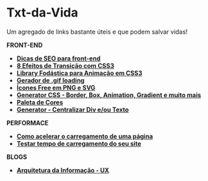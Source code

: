# Txt-da-Vida
Um agregado de links bastante úteis e que podem salvar vidas!

<strong>FRONT-END<strong>
- <a href="http://tableless.com.br/dicas-de-seo-para-front-end/">Dicas de SEO para front-end</a>
- <a href="http://wime.com.br/2015/08/21/8-efeitos-de-transicao-em-css3-css3-transitions/">8 Efeitos de Transição com CSS3</a>
- <a href="https://daneden.github.io/animate.css/">Library Fodástica para Animação em CSS3</a>
- <a href="http://www.ajaxload.info/">Gerador de .gif loading</a>
- <a href="http://thenounproject.com">Ícones Free em PNG e SVG</a>
- <a href="http://css3gen.com/">Generator CSS - Border, Box, Animation, Gradient e muito mais</a> 
- <a href="https://color.adobe.com/pt/create/color-wheel/">Paleta de Cores</a>
- <a href="http://howtocenterincss.com/">Generator - Centralizar Div e/ou Texto</a>


<strong>PERFORMACE<strong>
- <a href="http://blog.caelum.com.br/performance-web-no-mundo-real-porque-o-site-do-alura-voa/">Como acelerar o carregamento de uma página</a> 
- <a href="http://www.webpagetest.org/">Testar tempo de carregamento do seu site</a>


<strong>BLOGS<strong>
- <a href="http://arquiteturadeinformacao.com/">Arquitetura da Informação - UX</a>
